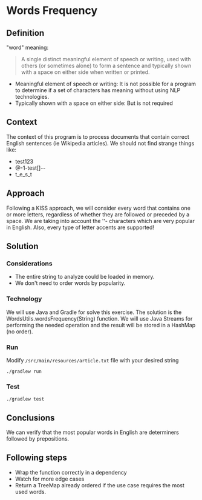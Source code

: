 # Words Frequency

## Definition

"word" meaning:

> A single distinct meaningful element of speech or writing, used with others (or sometimes alone) to form a sentence and typically shown with a space on either side when written or printed.

- Meaningful element of speech or writing: It is not possible for a program to determine if a set of characters has meaning without using NLP technologies.
- Typically shown with a space on either side: But is not required

## Context

The context of this program is to process documents that contain correct English sentences (ie Wikipedia articles).
We should not find strange things like:
- test123
- @-1-test[]--
- t_e_s_t

## Approach

Following a KISS approach, we will consider every word that contains one or more letters, regardless of whether they are followed or preceded by a space.
We are taking into account the 'ʻ- characters which are very popular in English.
Also, every type of letter accents are supported!

## Solution

### Considerations

- The entire string to analyze could be loaded in memory.
- We don't need to order words by popularity.

### Technology

We will use Java and Gradle for solve this exercise.
The solution is the WordsUtils.wordsFrequency(String) function.
We will use Java Streams for performing the needed operation and the result will be stored in a HashMap (no order).

### Run

Modify `/src/main/resources/article.txt` file with your desired string

`./gradlew run`

### Test

`./gradlew test`

## Conclusions

We can verify that the most popular words in English are determiners followed by prepositions.

## Following steps

- Wrap the function correctly in a dependency
- Watch for more edge cases
- Return a TreeMap already ordered if the use case requires the most used words.
